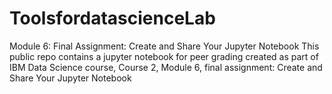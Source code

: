 # ToolsfordatascienceLab
Module 6: Final Assignment: Create and Share Your Jupyter Notebook
This public repo contains a jupyter notebook for peer grading created as part of IBM Data Science course, Course 2, Module 6, final assignment: Create and Share Your Jupyter Notebook
